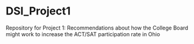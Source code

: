 # DSI_Project1
Repository for Project 1: Recommendations about how the College Board might work to increase the ACT/SAT participation rate in Ohio
